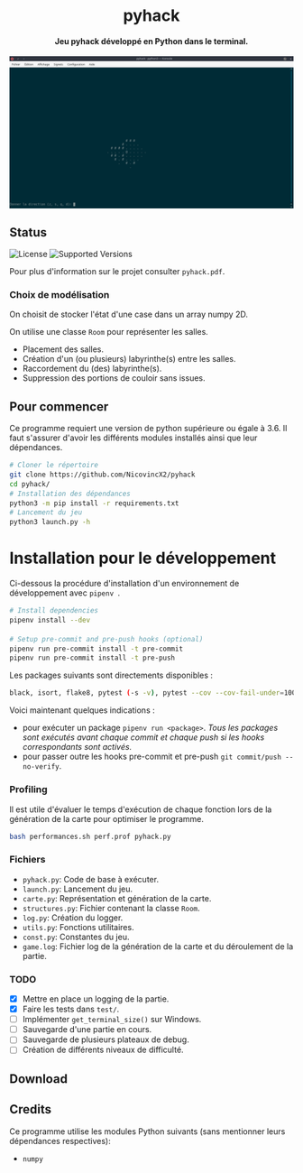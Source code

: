<h1 align="center">pyhack</h1>
<h4 align="center">Jeu pyhack développé en Python dans le terminal.</h4>
<img align="center" src="image.png">

## Status

![License](https://img.shields.io/badge/license-GPLv3-blue.svg)
![Supported Versions](https://img.shields.io/badge/python-3.6%2C%203.7-blue.svg)

Pour plus d'information sur le projet consulter ```pyhack.pdf```.

### Choix de modélisation
On choisit de stocker l'état d'une case dans un array numpy 2D.

On utilise une classe ```Room``` pour représenter les salles.
 - Placement des salles.
 - Création d'un (ou plusieurs) labyrinthe(s) entre les salles.
 - Raccordement du (des) labyrinthe(s).
 - Suppression des portions de couloir sans issues.

## Pour commencer
Ce programme requiert une version de python supérieure ou égale à 3.6.
Il faut s'assurer d'avoir les différents modules installés ainsi que leur dépendances.
```sh
# Cloner le répertoire
git clone https://github.com/NicovincX2/pyhack
cd pyhack/
# Installation des dépendances
python3 -m pip install -r requirements.txt
# Lancement du jeu
python3 launch.py -h
```

# Installation pour le développement
Ci-dessous la procédure d'installation d'un environnement de développement avec ```pipenv ```.
```sh
# Install dependencies
pipenv install --dev

# Setup pre-commit and pre-push hooks (optional)
pipenv run pre-commit install -t pre-commit
pipenv run pre-commit install -t pre-push
```
Les packages suivants sont directements disponibles :
```sh
black, isort, flake8, pytest (-s -v), pytest --cov --cov-fail-under=100
```

Voici maintenant quelques indications :
 - pour exécuter un package ```pipenv run <package>```.
 *Tous les packages sont exécutés avant chaque commit et chaque push si les hooks correspondants sont activés.*
 - pour passer outre les hooks pre-commit et pre-push ```git commit/push --no-verify```.

### Profiling
Il est utile d'évaluer le temps d'exécution de chaque fonction lors de la génération de la carte pour optimiser le programme.
```sh
bash performances.sh perf.prof pyhack.py
```

### Fichiers
 - ```pyhack.py```: Code de base à exécuter.
 - ```launch.py```: Lancement du jeu.
 - ```carte.py```: Représentation et génération de la carte.
 - ```structures.py```: Fichier contenant la classe ```Room```.
 - ```log.py```: Création du logger.
 - ```utils.py```: Fonctions utilitaires.
 - ```const.py```: Constantes du jeu.
 - ```game.log```: Fichier log de la génération de la carte et du déroulement de la partie.

### TODO
- [x] Mettre en place un logging de la partie.
- [x] Faire les tests dans ```test/```.
- [ ] Implémenter ```get_terminal_size()``` sur Windows.
- [ ] Sauvegarde d'une partie en cours.
- [ ] Sauvegarde de plusieurs plateaux de debug.
- [ ] Création de différents niveaux de difficulté.

## Download

## Credits
Ce programme utilise les modules Python suivants (sans mentionner leurs dépendances respectives):

 - ```numpy```
